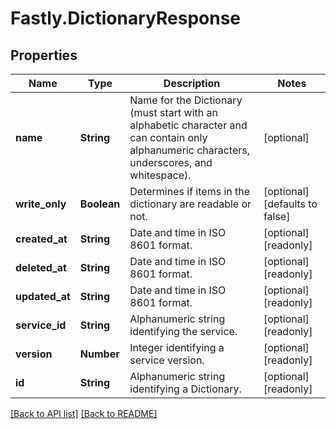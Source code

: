 # Fastly.DictionaryResponse

## Properties

Name | Type | Description | Notes
------------ | ------------- | ------------- | -------------
**name** | **String** | Name for the Dictionary (must start with an alphabetic character and can contain only alphanumeric characters, underscores, and whitespace). | [optional] 
**write_only** | **Boolean** | Determines if items in the dictionary are readable or not. | [optional]  [defaults to false]
**created_at** | **String** | Date and time in ISO 8601 format. | [optional] [readonly] 
**deleted_at** | **String** | Date and time in ISO 8601 format. | [optional] [readonly] 
**updated_at** | **String** | Date and time in ISO 8601 format. | [optional] [readonly] 
**service_id** | **String** | Alphanumeric string identifying the service. | [optional] [readonly] 
**version** | **Number** | Integer identifying a service version. | [optional] [readonly] 
**id** | **String** | Alphanumeric string identifying a Dictionary. | [optional] [readonly] 


[[Back to API list]](../../README.md#endpoints) [[Back to README]](../../README.md)
